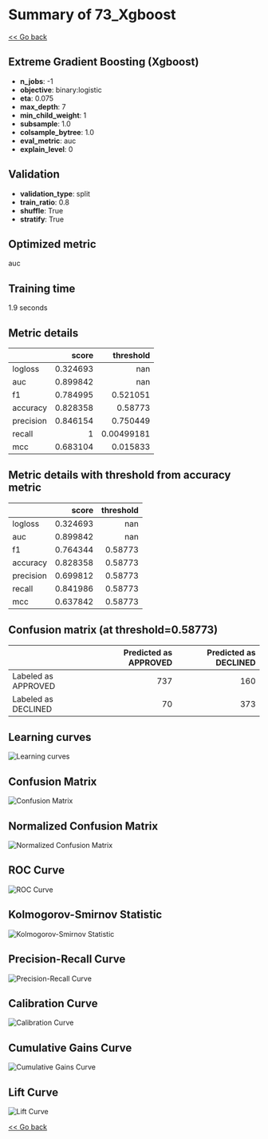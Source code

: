 # Summary of 73_Xgboost

[<< Go back](../README.md)


## Extreme Gradient Boosting (Xgboost)
- **n_jobs**: -1
- **objective**: binary:logistic
- **eta**: 0.075
- **max_depth**: 7
- **min_child_weight**: 1
- **subsample**: 1.0
- **colsample_bytree**: 1.0
- **eval_metric**: auc
- **explain_level**: 0

## Validation
 - **validation_type**: split
 - **train_ratio**: 0.8
 - **shuffle**: True
 - **stratify**: True

## Optimized metric
auc

## Training time

1.9 seconds

## Metric details
|           |    score |    threshold |
|:----------|---------:|-------------:|
| logloss   | 0.324693 | nan          |
| auc       | 0.899842 | nan          |
| f1        | 0.784995 |   0.521051   |
| accuracy  | 0.828358 |   0.58773    |
| precision | 0.846154 |   0.750449   |
| recall    | 1        |   0.00499181 |
| mcc       | 0.683104 |   0.015833   |


## Metric details with threshold from accuracy metric
|           |    score |   threshold |
|:----------|---------:|------------:|
| logloss   | 0.324693 |   nan       |
| auc       | 0.899842 |   nan       |
| f1        | 0.764344 |     0.58773 |
| accuracy  | 0.828358 |     0.58773 |
| precision | 0.699812 |     0.58773 |
| recall    | 0.841986 |     0.58773 |
| mcc       | 0.637842 |     0.58773 |


## Confusion matrix (at threshold=0.58773)
|                     |   Predicted as APPROVED |   Predicted as DECLINED |
|:--------------------|------------------------:|------------------------:|
| Labeled as APPROVED |                     737 |                     160 |
| Labeled as DECLINED |                      70 |                     373 |

## Learning curves
![Learning curves](learning_curves.png)
## Confusion Matrix

![Confusion Matrix](confusion_matrix.png)


## Normalized Confusion Matrix

![Normalized Confusion Matrix](confusion_matrix_normalized.png)


## ROC Curve

![ROC Curve](roc_curve.png)


## Kolmogorov-Smirnov Statistic

![Kolmogorov-Smirnov Statistic](ks_statistic.png)


## Precision-Recall Curve

![Precision-Recall Curve](precision_recall_curve.png)


## Calibration Curve

![Calibration Curve](calibration_curve_curve.png)


## Cumulative Gains Curve

![Cumulative Gains Curve](cumulative_gains_curve.png)


## Lift Curve

![Lift Curve](lift_curve.png)



[<< Go back](../README.md)
